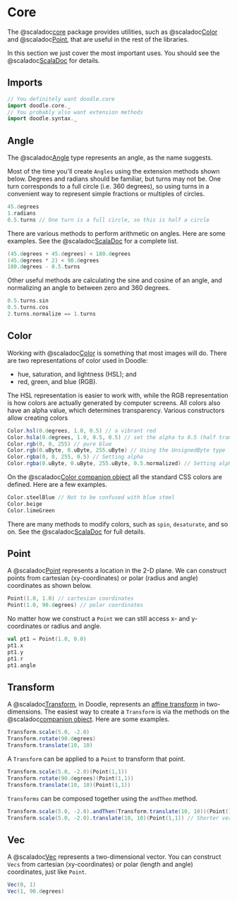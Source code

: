 # Core

The @scaladoc[core](doodle.core.index) package provides utilities, such as @scaladoc[Color](doodle.core.Color) and @scaladoc[Point](doodle.core.Point), that are useful in the rest of the libraries.

In this section we just cover the most important uses. You should see the @scaladoc[ScalaDoc](doodle.core.index) for details.

## Imports

```scala mdoc:silent
// You definitely want doodle.core
import doodle.core._
// You probably also want extension methods
import doodle.syntax._
```


## Angle

The @scaladoc[Angle](doodle.core.Angle) type represents an angle, as the name suggests.

Most of the time you'll create `Angles` using the extension methods shown below. Degrees and radians should be familiar, but turns may not be. One turn corresponds to a full circle (i.e. 360 degrees), so using turns in a convenient way to represent simple fractions or multiples of circles.

```scala mdoc:silent
45.degrees
1.radians
0.5.turns // One turn is a full circle, so this is half a circle
```

There are various methods to perform arithmetic on angles. Here are some examples. See the @scaladoc[ScalaDoc](doodle.core.Angle) for a complete list.

```scala mdoc
(45.degrees + 45.degrees) < 180.degrees
(45.degrees * 2) < 90.degrees
180.degrees - 0.5.turns
```

Other useful methods are calculating the sine and cosine of an angle, and normalizing an angle to between zero and 360 degrees.

```scala mdoc
0.5.turns.sin
0.5.turns.cos
2.turns.normalize == 1.turns
```


## Color

Working with @scaladoc[Color](doodle.core.Color) is something that most images will do. There are two representations of color used in Doodle:

* hue, saturation, and lightness (HSL); and
* red, green, and blue (RGB).

The HSL representation is easier to work with, while the RGB representation is how colors are actually generated by computer screens. All colors also have an alpha value, which determines transparency. Various constructors allow creating colors

```scala mdoc:silent
Color.hsl(0.degrees, 1.0, 0.5) // a vibrant red
Color.hsla(0.degrees, 1.0, 0.5, 0.5) // set the alpha to 0.5 (half transparent)
Color.rgb(0, 0, 255) // pure blue
Color.rgb(0.uByte, 0.uByte, 255.uByte) // Using the UnsignedByte type
Color.rgba(0, 0, 255, 0.5) // Setting alpha
Color.rgba(0.uByte, 0.uByte, 255.uByte, 0.5.normalized) // Setting alpha
```

On the @scaladoc[Color companion object](doodle.core.Color$) all the standard CSS colors are defined. Here are a few examples.

```scala mdoc:silent
Color.steelBlue // Not to be confused with blue steel
Color.beige 
Color.limeGreen
```

There are many methods to modify colors, such as `spin`, `desaturate`, and so on. See the @scaladoc[ScalaDoc](doodle.core.Color) for full details.


## Point

A @scaladoc[Point](doodle.core.Point) represents a location in the 2-D plane. We can construct points from cartesian (xy-coordinates) or polar (radius and angle) coordinates as shown below.

```scala mdoc
Point(1.0, 1.0) // cartesian coordinates
Point(1.0, 90.degrees) // polar coordinates
```

No matter how we construct a `Point` we can still access x- and y-coordinates or radius and angle.

```scala mdoc
val pt1 = Point(1.0, 0.0)
pt1.x
pt1.y
pt1.r
pt1.angle
```


## Transform

A @scaladoc[Transform](doodle.core.Transform), in Doodle, represents an [affine transform](https://en.wikipedia.org/wiki/Affine_transformation) in two-dimensions. The easiest way to create a `Transform` is via the methods on the @scaladoc[companion object](doodle.core.Transform$). Here are some examples.

```scala mdoc:silent
Transform.scale(5.0, -2.0)
Transform.rotate(90.degrees)
Transform.translate(10, 10)
```

A `Transform` can be applied to a `Point` to transform that point.

```scala mdoc
Transform.scale(5.0, -2.0)(Point(1,1))
Transform.rotate(90.degrees)(Point(1,1))
Transform.translate(10, 10)(Point(1,1))
```

`Transforms` can be composed together using the `andThen` method.

```scala mdoc
Transform.scale(5.0, -2.0).andThen(Transform.translate(10, 10))(Point(1,1))
Transform.scale(5.0, -2.0).translate(10, 10)(Point(1,1)) // Shorter version

```


## Vec

A @scaladoc[Vec](doodle.core.Vec) represents a two-dimensional vector. You can construct `Vecs` from cartesian (xy-coordinates) or polar (length and angle) coordinates, just like `Point`.

```scala mdoc
Vec(0, 1)
Vec(1, 90.degrees)
```
